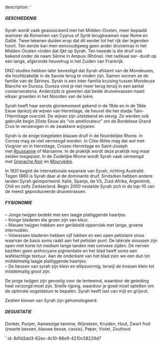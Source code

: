 description: '<h5>GESCHIEDENIS</h5><p>Syrah wordt vaak geassocieerd met het Midden-Oosten, meer bepaald wanneer de Romeinen van Cyprus of Syrië terugkwamen naar Rome en Gallië. Twee tekenen duiden erop dat dit eerder tot het rijk der legenden hoort. Ten eerste kan men eenvoudigweg geen ander druivenras in het Midden-Oosten vinden dat lijkt op Syrah. Ten tweede is die druif ook bekend onder de naam Sérine in Ampuis (Rhône). Het radikaal ser- duidt op een lange, afgeronde heuvelrug in het Zuiden van Frankrijk.</p><p>DNZ-studies hebben later bevestigd dat Syrah afstamt van de Mondeuses, die hoofdzakelijk in de Savoie terug te vinden zijn. Samen vormen ze de familie van de Sérines. Syrah is een inter-familia kruising tussen Mondeuse Blanche en Dureza. Dureza vind je niet meer terug tenzij in een aantal conserveratoria. Anderzijds is geweten dat beide druivenrassen naast elkaar groeiden in het Noorden van de Isère.</p><p>Syrah heeft haar eerste gloriemoment gekend in de 18de en in de 19de Eeuw dankzij de wijnen van Hermitage, de heuvel die het stadje Tain-l’Hermitage overziet. De wijnen zijn uitstekend en stevig. Ze werden ook gebruikt begin 20ste Eeuw als “vin améliorateur” om de Bordelese Grand Crus te verstevigen in de zwakkere wijnjaren.</p><p>Syrah is de enige toegelaten blauwe druif in de Noordelijke Rhone. In Cornas mag ze niet vermengd worden. In Côte-Rôtie mag dat wel met Viognier en in Hermitage, Crozes-Hermitage en Saint-Joseph met&nbsp;<a href="https://www.levipe.be/grape/roussanne/?lang=nl&amp;lang=nl">Roussanne</a>&nbsp;of Marsanne. In de praktijk wordt deze praktijk nog maar zelden toegepast. In de Zuidelijke Rhone wordt Syrah vaak vermengd met&nbsp;<a href="https://www.levipe.be/grape/grenache-noir/?lang=nl&amp;lang=nl">Grenache Noir</a>&nbsp;en&nbsp;<a href="https://www.levipe.be/grape/mourvedre/?lang=nl&amp;lang=nl">Mourvèdre</a>.</p><p>In 1831 begint de internationale expansie van Syrah, richting Australië. Tegen 1860 is Syrah daar al de dominante druif. Sindsdien hebben andere landen Syrah geïmporteerd: Italië, Spanje, de VS, Zuid-Afrika, Argentinië, Chili en zelfs Zwitserland. Begin 2000 nestelde Syrah zich in de top-10 van de meest geproduceerde druivenrassen.</p><h5>FYSIONOMIE</h5><p>– Jonge twijgen bedekt met een laagje platliggende haartjes.<br>– Konge bladeren die groen zijn van kleur.<br>– Nieuwe twijgen hebben een geribbeld oppervlak met lange, groene internodiën.<br>– Volwassen bladeren hebben vijf lobben en een open petiolaire sinus waarvan de basis soms raakt aan het petiolair punt. De laterale sinussen zijn open met korte tot medium lange tanden met convexe zijden. De nerven bezitten geen anthocyane pigmentatie en het blad heeft soms een wafelachtige textuur. Aan de onderkant van het blad zien we een dun tot middelmatig laagje platliggende haartjes.<br>– De bessen van syrah zijn klein en ellipsvormig, terwijl de trossen klein tot middelmatig groot zijn.</p><p>De jonge twijgen zijn gevoelig voor de lentewind, waardoor de geleiding heel verzorgd moet zijn. Snelle rijping, waardoor je goed moet opletten om de optimale oogstdatum te bepalen. Syrah heeft last van mijt en grijsrot.</p><p>Zestien klonen van Syrah zijn gehomologeerd.</p><h5>DEGUSTATIE</h5><p>Donker, Purper, Aanwezige tannine, Wijnsteen, Kruiden, Hout, Zwart fruit (zwarte bessen, blauwe besse, cassis), Peper, Violet, Zouthout</p>'
id: 8d1d2dd3-62ec-4c10-88e9-4210c58229d7
